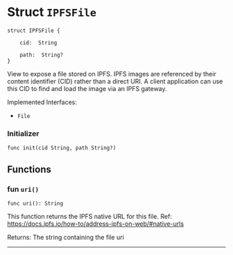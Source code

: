 # Struct `IPFSFile`

```cadence
struct IPFSFile {

    cid:  String

    path:  String?
}
```

View to expose a file stored on IPFS.
IPFS images are referenced by their content identifier (CID)
rather than a direct URI. A client application can use this CID
to find and load the image via an IPFS gateway.

Implemented Interfaces:
  - `File`


### Initializer

```cadence
func init(cid String, path String?)
```


## Functions

### fun `uri()`

```cadence
func uri(): String
```
This function returns the IPFS native URL for this file.
Ref: https://docs.ipfs.io/how-to/address-ipfs-on-web/#native-urls

Returns: The string containing the file uri

---
